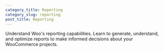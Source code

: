 ```yaml
---
category_title: Reporting 
category_slug: reporting
post_title: Reporting
---
```


Understand Woo's reporting capabilities. Learn to generate, understand, and optimize reports to make informed decisions about your WooCommerce projects.

